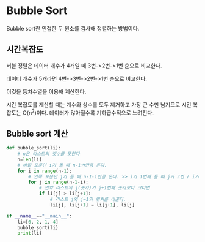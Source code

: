 # Bubble Sort

Bubble sort란 인접한 두 원소를 검사해 정렬하는 방법이다.



## 시간복잡도

버블 정렬은 데이터 개수가 4개일 때 3번->2번->1번 순으로 비교한다.

데이터 개수가 5개라면 4번->3번->2번->1번 순으로 비교한다.

이것을 등차수열을 이용해 계산한다.

시간 복잡도를 계산할 때는 계수와 상수를 모두 제거하고 가장 큰 수만 남기므로 시간 복잡도는 O(n<sup>2</sup>)이다. 데이터가 많아질수록 기하급수적으로 느려진다.



## Bubble sort 계산

```python
def bubble_sort(li):
    # n은 리스트의 갯수를 뜻한다    
    n=len(li)
    # 바깥 포문인 i가 돌 때 n-1번만큼 돈다.
    for i in range(n-1):
        # 안쪽 포문인 j가 돌 때 n-1-i만큼 돈다. >> i가 1번째 돌 때 j가 3번 / i가 2번째 돌 때 j가 2번 / i가 3번째 돌 때 j가 1번 돌아야 하기 때문.
        for j in range(n-1-i):
            # 만약 리스트의 j(숫자)가 j+1번째 숫자보다 크다면
            if li[j] > li[j+1]:
                # 리스트 j와 j=1의 위치를 바꾼다.
                li[j], li[j+1] = li[j+1], li[j]

if __name__=="__main__":
    li=[6, 2, 1, 4]
    bubble_sort(li)
    print(li)
```


